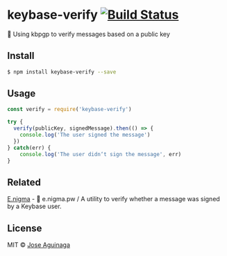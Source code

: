 # keybase-verify [![Build Status](https://img.shields.io/travis/jjperezaguinaga/keybase-verify/master.svg?style=flat-square)](https://travis-ci.org/jjperezaguinaga/keybase-verify)

🔑  Using kbpgp to verify messages based on a public key

## Install

```bash
$ npm install keybase-verify --save
```

## Usage

```js
const verify = require('keybase-verify')

try {
  verify(publicKey, signedMessage).then(() => {
    console.log('The user signed the message')
  })
} catch(err) {
    console.log('The user didn‘t sign the message', err)
}
```

## Related

[E.nigma](https://github.com/jjperezaguinaga/e.nigma.pw) - 🔐 e.nigma.pw / A utility to verify whether a message was signed by a Keybase user.

## License

MIT © [Jose Aguinaga](https://jjperezaguinaga.com)
